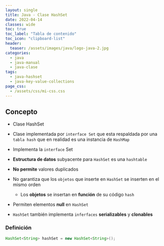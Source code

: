 ```yaml
---
layout: single
title: Java - Clase HashSet
date: 2022-04-14
classes: wide
toc: true
toc_label: "Tabla de contenido"
toc_icon: "clipboard-list"
header:
  teaser: /assets/images/java/logo-java-2.jpg
categories:
  - java
  - java-manual
  - java-clase
tags:
  - java-hashset
  - java-key-value-collections 
page_css: 
  - /assets/css/mi-css.css
---
```


## Concepto

* Clase HashSet

* Clase implementada por ``interface Set`` que esta respaldada por una ``tabla hash`` que en realidad es una instancia de ``HashMap``

* Implementa la ``interface`` Set

* **Estructura de datos** subyacente para ``HashSet`` es una ``hashtable``

* **No permite** valores duplicados

* No garantiza que los ``objetos`` que inserte en ``HashSet`` se inserten en el mismo orden
  * Los **objetos** se insertan en **función** de su código ``hash``

* Permiten elementos **null** en ``HashSet``

* ``HashSet`` también implementa ``inferfaces`` **serializables** y **clonables**

### Definición

```java
HashSet<String> hashSet = new HashSet<String>();
```
